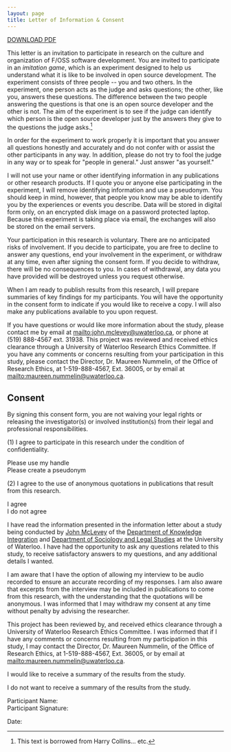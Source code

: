```yaml
---
layout: page
title: Letter of Information & Consent
---
```


[DOWNLOAD PDF](www.johnmclevey.com)

This letter is an invitation to participate in research on the culture and organization of F/OSS software development. You are invited to participate in an *imitation game*, which is an experiment designed to help us understand what it is like to be involved in open source development. The experiment consists of three people -- you and two others. In the experiment, one person acts as the judge and asks questions; the other, like you, answers these questions. The difference between the two people answering the questions is that one is an open source developer and the other is not. The aim of the experiment is to see if the judge can identify which person is the open source developer just by the answers they give to the questions the judge asks.[^harry]

[^harry]: This text is borrowed from Harry Collins... etc.

In order for the experiment to work properly it is important that you answer all questions honestly and accurately and do not confer with or assist the other participants in any way. In addition, please do not try to fool the judge in any way or to speak for "people in general." Just answer "as yourself."

I will not use your name or other identifying information in any publications or other research products. If I quote you or anyone else participating in the experiment, I will remove identifying information and use a pseudonym. You should keep in mind, however, that people you know may be able to identify you by the experiences or events you describe. Data will be stored in digital form only, on an encrypted disk image on a password protected laptop. Because this experiment is taking place via email, the exchanges will also be stored on the email servers. 

Your participation in this research is voluntary. There are no anticipated risks of involvement. If you decide to participate, you are free to decline to answer any questions, end your involvement in the experiment, or withdraw at any time, even after signing the consent form. If you decide to withdraw, there will be no consequences to you. In cases of withdrawal, any data you have provided will be destroyed unless you request otherwise.  

When I am ready to publish results from this research, I will prepare summaries of key findings for my participants. You will have the opportunity in the consent form to indicate if you would like to receive a copy. I will also make any publications available to you upon request. 

If you have questions or would like more information about the study, please contact me by email at <mailto:john.mclevey@uwaterloo.ca>, or phone at (519) 888-4567 ext. 31938. This project was reviewed and received ethics clearance through a University of Waterloo Research Ethics Committee. If you have any comments or concerns resulting from your participation in this study, please contact the Director, Dr. Maureen Nummelin, of the Office of Research Ethics, at 1-519-888-4567, Ext. 36005, or by email at <mailto:maureen.nummelin@uwaterloo.ca>.


## Consent

By signing this consent form, you are not waiving your legal rights or releasing the investigator(s) or involved institution(s) from their legal and professional responsibilities.  

(1) I agree to participate in this research under the condition of confidentiality.  

Please use my handle  
Please create a pseudonym  

(2) I agree to the use of anonymous quotations in publications that result from this research.  

I agree  
I do not agree   

I have read the information presented in the information letter about a study being conducted by [John McLevey](www.johnmclevey.com) of the [Department of Knowledge Integration](https://uwaterloo.ca/knowledge-integration/node/1) and [Department of Sociology and Legal Studies](https://uwaterloo.ca/sociology-and-legal-studies/) at the University of Waterloo. I have had the opportunity to ask any questions related to this study, to receive satisfactory answers to my questions, and any additional details I wanted.

I am aware that I have the option of allowing my interview to be audio recorded to ensure an accurate recording of my responses. I am also aware that excerpts from the interview may be included in publications to come from this research, with the understanding that the quotations will be anonymous. I was informed that I may withdraw my consent at any time without penalty by advising the researcher.

This project has been reviewed by, and received ethics clearance through a University of Waterloo Research Ethics Committee. I was informed that if I have any comments or concerns resulting from my participation in this study, I may contact the Director, Dr. Maureen Nummelin, of the Office of Research Ethics, at 1-519-888-4567, Ext. 36005, or by email at <mailto:maureen.nummelin@uwaterloo.ca>.

I would like to receive a summary of the results from the study.  

I do not want to receive a summary of the results from the study.  

Participant Name:  
Participant Signature:  

Date:  